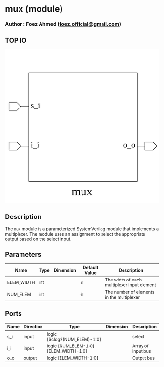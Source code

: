# mux (module)

### Author : Foez Ahmed (foez.official@gmail.com)

## TOP IO
<img src="./mux_top.svg">

## Description

The `mux` module is a parameterized SystemVerilog module that implements a multiplexer. The module
uses an assignment to select the appropriate output based on the select input.

## Parameters
|Name|Type|Dimension|Default Value|Description|
|-|-|-|-|-|
|ELEM_WIDTH|int||8|The width of each multiplexer input element|
|NUM_ELEM|int||6|The number of elements in the multiplexer|

## Ports
|Name|Direction|Type|Dimension|Description|
|-|-|-|-|-|
|s_i|input|logic [$clog2(NUM_ELEM)-1:0]||select|
|i_i|input|logic [NUM_ELEM-1:0][ELEM_WIDTH-1:0]||Array of input bus|
|o_o|output|logic [ELEM_WIDTH-1:0]||Output bus|
